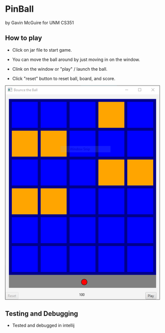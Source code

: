 # PinBall
by Gavin McGuire
for UNM CS351

## How to play

* Click on jar file to start game.
  

* You can move the ball around by just moving in on the window.
* Clink on the window or "play" / launch the ball.
* Click "reset" button to reset ball, board, and score.

![](doc/pinballScreenshot.PNG)

## Testing and Debugging

* Tested and debugged in intellij
